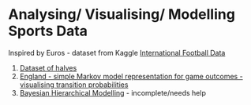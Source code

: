# Analysing/ Visualising/ Modelling Sports Data 

Inspired by Euros - dataset from Kaggle [International Football Data](https://www.kaggle.com/datasets/martj42/international-football-results-from-1872-to-2017/data)

1. [Dataset of halves](https://www.kaggle.com/code/ianpetrustan/betting-on-halves-international-football-matches)
2. [England - simple Markov model representation for game outcomes - visualising transition probabilities](https://www.kaggle.com/code/ianpetrustan/england-win-loss-draw)
3. [Bayesian Hierarchical Modelling](https://github.com/ianian-dot/sports_data/tree/main/Bayesian%20Inference%20Notebook) - incomplete/needs help
